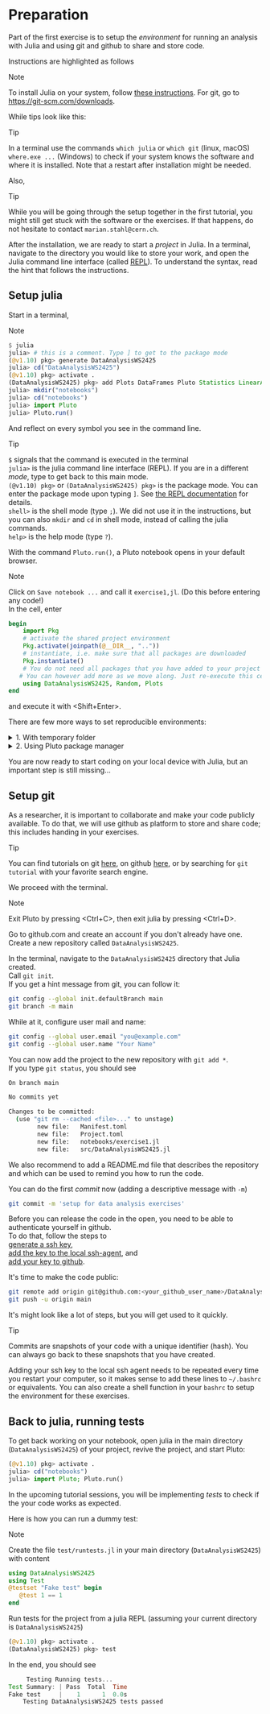 # Preparation

Part of the first exercise is to setup the *environment* for running an analysis with Julia and using git and github to share and store code.

Instructions are highlighted as follows

> [!NOTE]
> To install Julia on your system, follow [these instructions](https://julialang.org/downloads/).
> For git, go to <https://git-scm.com/downloads>.

While tips look like this:

> [!TIP]
> In a terminal use the commands `which julia` or `which git` (linux, macOS) `where.exe ...` (Windows) to check if your system knows the software and where it is installed. Note that a restart after installation might be needed.

Also,

> [!TIP]
> While you will be going through the setup together in the first tutorial,
> you might still get stuck with the software or the exercises.
> If that happens, do not hesitate to contact `marian.stahl@cern.ch`.

After the installation, we are ready to start a *project* in Julia. In a terminal, navigate to the directory you would like to store your work, and open the Julia command line interface (called [REPL](https://docs.julialang.org/en/v1/manual/getting-started/)). To understand the syntax, read the hint that follows the instructions.

## Setup julia

Start in a terminal,

> [!NOTE]
>
> ```julia
> $ julia
> julia> # this is a comment. Type ] to get to the package mode
> (@v1.10) pkg> generate DataAnalysisWS2425
> julia> cd("DataAnalysisWS2425")
> (@v1.10) pkg> activate .
> (DataAnalysisWS2425) pkg> add Plots DataFrames Pluto Statistics LinearAlgebra QuadGK Parameters Test Random
> julia> mkdir("notebooks")
> julia> cd("notebooks")
> julia> import Pluto
> julia> Pluto.run()
> ```

And reflect on every symbol you see in the command line.

> [!TIP]
> `$` signals that the command is executed in the terminal <br>
> `julia>` is the julia command line interface (REPL). If you are in a different *mode*, type <backspace> to get back to this main mode. <br>
> `(@v1.10) pkg>` or `(DataAnalysisWS2425) pkg>` is the package mode. You can enter the package mode upon typing `]`. See [the REPL documentation](https://docs.julialang.org/en/v1/stdlib/REPL/) for details. <br>
> `shell>` is the shell mode (type `;`). We did not use it in the instructions, but you can also `mkdir` and `cd` in shell mode, instead of calling the julia commands. <br>
> `help>` is the help mode (type `?`).

With the command `Pluto.run()`, a Pluto notebook opens in your default browser.

> [!NOTE]
> Click on `Save notebook ...` and call it `exercise1,jl`. (Do this before entering any code!) <br>
> In the cell, enter
>
> ```julia
> begin
>     import Pkg
>     # activate the shared project environment
>     Pkg.activate(joinpath(@__DIR__, ".."))
>     # instantiate, i.e. make sure that all packages are downloaded
>     Pkg.instantiate()
>     # You do not need all packages that you have added to your project earlier
>    # You can however add more as we move along. Just re-execute this cell and they will be there.
>     using DataAnalysisWS2425, Random, Plots
> end
> ```
>
> and execute it with <Shift+Enter>.
>
> There are few more ways to set reproducible environments: <br>
>
> <details>
> <summary> 1. With temporary folder </summary>
>
> Guess what the following code does,
>
> ```julia
> begin
>     import Pkg
>     Pkg.activate(mktempdir())
>     Pkg.add([
>         Pkg.PackageSpec("Plots"),
>         Pkg.PackageSpec("Random"),
>         Pkg.PackageSpec(url="https://github.com/JuliaHEP/LorentzVectorBase.jl")])
>     #
>     using Plots, Random, LorentzVectorBase
> end
> ```
>
> Put to an empty cell and evaluate.
> </details>
>
> <details> <summary> 2. Using Pluto package manager </summary>
>
> If your project only requires registered packages, simply add them to the first cell of your notebook:
>
> ```julia
> begin
>     using Plots
>     using Random
> end
> ```
>
> </details>
You are now ready to start coding on your local device with Julia, but an important step is still missing...

## Setup git

As a researcher, it is important to collaborate and make your code publicly available.
To do that, we will use github as platform to store and share code; this includes handing in your exercises.

> [!TIP]
> You can find tutorials on git [here](https://git-scm.com/docs/gittutorial), on github [here](https://docs.github.com/en), or by searching for `git tutorial` with your favorite search engine.

We proceed with the terminal.

> [!NOTE]
> Exit Pluto by pressing <Ctrl+C>, then exit julia by pressing <Ctrl+D>.
>
> Go to github.com and create an account if you don't already have one. <br>
> Create a new repository called `DataAnalysisWS2425`.
>
> In the terminal, navigate to the `DataAnalysisWS2425` directory that Julia created.<br>
> Call `git init`.<br>
> If you get a hint message from git, you can follow it:
>
> ```bash
> git config --global init.defaultBranch main
> git branch -m main
> ```
>
> While at it, configure user mail and name:
>
> ```bash
> git config --global user.email "you@example.com"
> git config --global user.name "Your Name"
> ```
>
> You can now add the project to the new repository with `git add *`.<br>
> If you type `git status`, you should see
>
> ```bash
> On branch main
>
> No commits yet
>
> Changes to be committed:
>   (use "git rm --cached <file>..." to unstage)
>         new file:   Manifest.toml
>         new file:   Project.toml
>         new file:   notebooks/exercise1.jl
>         new file:   src/DataAnalysisWS2425.jl
> ```
>
> We also recommend to add a README.md file that describes the repository and which can be used to remind you how to run the code.
>
> You can do the first *commit* now (adding a descriptive message with `-m`)
>
> ```bash
> git commit -m 'setup for data analysis exercises'
> ```
>
> Before you can release the code in the open, you need to be able to authenticate yourself in github. <br>
> To do that, follow the steps to <br>
> [generate a ssh key](https://docs.github.com/en/authentication/connecting-to-github-with-ssh/generating-a-new-ssh-key-and-adding-it-to-the-ssh-agent#generating-a-new-ssh-key), <br>
> [add the key to the local ssh-agent](https://docs.github.com/en/authentication/connecting-to-github-with-ssh/generating-a-new-ssh-key-and-adding-it-to-the-ssh-agent#adding-your-ssh-key-to-the-ssh-agent), and <br>
> [add your key to github](https://docs.github.com/en/authentication/connecting-to-github-with-ssh/adding-a-new-ssh-key-to-your-github-account#adding-a-new-ssh-key-to-your-account).
>
> It's time to make the code public:
>
> ```bash
> git remote add origin git@github.com:<your_github_user_name>/DataAnalysisWS2425.git
> git push -u origin main
> ```

It's might look like a lot of steps, but you will get used to it quickly.

> [!TIP]
> Commits are snapshots of your code with a unique identifier (hash). You can always go back to these snapshots that you have created.
>
> Adding your ssh key to the local ssh agent needs to be repeated every time you restart your computer, so it makes sense to add these lines to `~/.bashrc` or equivalents. You can also create a shell function in your `bashrc` to setup the environment for these exercises.

## Back to julia, running tests

To get back working on your notebook, open julia in the main directory (`DataAnalysisWS2425`) of your project, revive the project, and start Pluto:

```julia
(@v1.10) pkg> activate .
julia> cd("notebooks")
julia> import Pluto; Pluto.run()
```

In the upcoming tutorial sessions, you will be implementing *tests* to check if the your code works as expected.

Here is how you can run a dummy test:
> [!NOTE]
> Create the file `test/runtests.jl` in your main directory (`DataAnalysisWS2425`) with content
>
> ```julia
> using DataAnalysisWS2425
> using Test
> @testset "Fake test" begin
>    @test 1 == 1
> end
> ```
>
> Run tests for the project from a julia REPL (assuming your current directory is `DataAnalysisWS2425`)
>
> ```julia
> (@v1.10) pkg> activate .
> (DataAnalysisWS2425) pkg> test
> ```
>
> In the end, you should see
>
> ```julia
>      Testing Running tests...
> Test Summary: | Pass  Total  Time
> Fake test     |    1      1  0.0s
>     Testing DataAnalysisWS2425 tests passed
> ```

